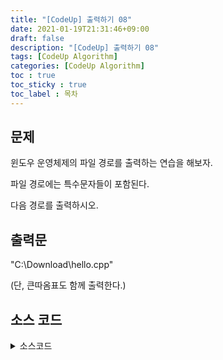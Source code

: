 ```yaml
---
title: "[CodeUp] 출력하기 08"
date: 2021-01-19T21:31:46+09:00
draft: false
description: "[CodeUp] 출력하기 08"
tags: [CodeUp Algorithm]
categories: [CodeUp Algorithm]
toc : true
toc_sticky : true
toc_label : 목차
---
```

## 문제
윈도우 운영체제의 파일 경로를 출력하는 연습을 해보자.
 
파일 경로에는 특수문자들이 포함된다.

다음 경로를 출력하시오.

## 출력문
"C:\Download\hello.cpp"

(단, 큰따옴표도 함께 출력한다.)

## 소스 코드

<details>
<summary>소스코드</summary>
<div markdown="1">

```java
public class Main{
    public static void main(String[] args){
        System.out.println("\"C:\\Download\\hello.cpp\"");
    }
}

```
</div>
</details>
